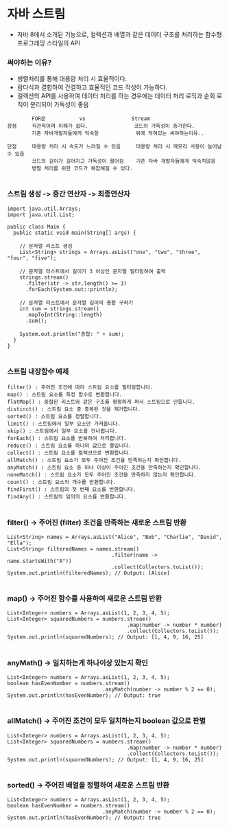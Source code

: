 # 자바 스트림
  - 자바 8에서 소개된 기능으로, 컬렉션과 배열과 같은 데이터 구조를 처리하는 함수형 프로그래밍 스타일의 API
### 써야하는 이유?
  - 벙렬처리를 통해 대용량 처리 시 효율적이다.
  - 람다식과 결합하여 간결하고 효율적인 코드 작성이 가능하다.
  - 컬렉션의 API를 사용하여 데이터 처리를 하는 경우에는 데이터 처리 로직과 순회 로직이 분리되어 가독성이 좋음
```
        FOR문           vs               Stream
장점     직관적이며 이해가 쉽다.               코드의 가독성이 증가한다.
        기존 자바개발자들에게 익숙함            위에 적혀있는 써야하는이유..
        
단점     대용량 처리 시 속도가 느려질 수 있음     대용량 처리 시 메모리 사용이 늘어날 수 있음
        코드의 길이가 길어지고 가독성이 떨어짐    기존 자바 개발자들에게 익숙치않음
        병렬 처리를 위한 코드가 복잡해질 수 있다.
```
#  
  
### 스트림 생성 -> 중간 연산자 -> 최종연산자
```
import java.util.Arrays;
import java.util.List;

public class Main {
  public static void main(String[] args) {
  
    // 문자열 리스트 생성
    List<String> strings = Arrays.asList("one", "two", "three", "four", "five");

    // 문자열 리스트에서 길이가 3 이상인 문자열 필터링하여 출력
    strings.stream()
      .filter(str -> str.length() >= 3)
      .forEach(System.out::println);

    // 문자열 리스트에서 문자열 길이의 총합 구하기
    int sum = strings.stream()
      .mapToInt(String::length)
      .sum();

    System.out.println("총합: " + sum);
  }
}
```
#  
#  
### 스트림 내장함수 예제
```
filter() : 주어진 조건에 따라 스트림 요소를 필터링합니다.
map() : 스트림 요소를 특정 함수로 변환합니다.
flatMap() : 중첩된 리스트와 같은 구조를 평평하게 펴서 스트림으로 만듭니다.
distinct() : 스트림 요소 중 중복된 것을 제거합니다.
sorted() : 스트림 요소를 정렬합니다.
limit() : 스트림에서 일부 요소만 가져옵니다.
skip() : 스트림에서 일부 요소를 건너뜁니다.
forEach() : 스트림 요소를 반복하여 처리합니다.
reduce() : 스트림 요소를 하나의 값으로 줄입니다.
collect() : 스트림 요소를 컬렉션으로 변환합니다.
allMatch() : 스트림 요소가 모두 주어진 조건을 만족하는지 확인합니다.
anyMatch() : 스트림 요소 중 하나 이상이 주어진 조건을 만족하는지 확인합니다.
noneMatch() : 스트림 요소가 모두 주어진 조건을 만족하지 않는지 확인합니다.
count() : 스트림 요소의 개수를 반환합니다.
findFirst() : 스트림의 첫 번째 요소를 반환합니다.
findAny() : 스트림의 임의의 요소를 반환합니다.

```
#  
#  
### filter() -> 주어진 (filter) 조건을 만족하는 새로운 스트림 반환
```
List<String> names = Arrays.asList("Alice", "Bob", "Charlie", "David", "Ella");
List<String> filteredNames = names.stream()
                                  .filter(name -> name.startsWith("A"))
                                  .collect(Collectors.toList());
System.out.println(filteredNames); // Output: [Alice]
```
#  
#  
### map() -> 주어진 함수를 사용하여 새로운 스트림 반환
```
List<Integer> numbers = Arrays.asList(1, 2, 3, 4, 5);
List<Integer> squaredNumbers = numbers.stream()
                                       .map(number -> number * number)
                                       .collect(Collectors.toList());
System.out.println(squaredNumbers); // Output: [1, 4, 9, 16, 25]
```

#  
#  
### anyMath() -> 일치하는게 하나이상 있는지 확인
```
List<Integer> numbers = Arrays.asList(1, 2, 3, 4, 5);
boolean hasEvenNumber = numbers.stream()
                               .anyMatch(number -> number % 2 == 0);
System.out.println(hasEvenNumber); // Output: true
```
#  
#  
### allMatch() -> 주어진 조건이 모두 일치하는지 boolean 값으로 판별
```
List<Integer> numbers = Arrays.asList(1, 2, 3, 4, 5);
List<Integer> squaredNumbers = numbers.stream()
                                       .map(number -> number * number)
                                       .collect(Collectors.toList());
System.out.println(squaredNumbers); // Output: [1, 4, 9, 16, 25]
```

#  
#  
### sorted() -> 주어진 배열을 정렬하여 새로운 스트림 반환
```
List<Integer> numbers = Arrays.asList(1, 2, 3, 4, 5);
boolean hasEvenNumber = numbers.stream()
                               .anyMatch(number -> number % 2 == 0);
System.out.println(hasEvenNumber); // Output: true
```



